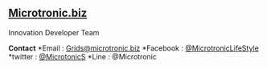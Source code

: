 ## [Microtronic.biz](http://microtronic.biz/)
Innovation Developer Team

**Contact**
*Email : Grids@microtronic.biz
*Facebook : [@MicrotronicLifeStyle](https://www.facebook.com/MicrotronicLifeStyle)
*twitter : [@MicrotonicS](https://mobile.twitter.com/MicrotonicS)
*Line : @Microtronic
